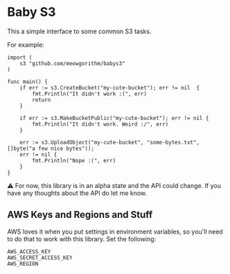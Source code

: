 Baby S3
=======

This a simple interface to some common S3 tasks.

For example:

    import (
        s3 "github.com/meowgorithm/babys3"
    )

    func main() {
        if err := s3.CreateBucket("my-cute-bucket"); err != nil  {
            fmt.Println("It didn't work :(", err)
            return
        }

        if err := s3.MakeBucketPublic("my-cute-bucket"); err != nil {
            fmt.Println("It didn't work. Weird :/", err)
        }

        err := s3.UploadObject("my-cute-bucket", "some-bytes.txt", []byte("a few nice bytes"));
        err != nil {
            fmt.Println("Nope :(", err)
        }
    }


⚠️ For now, this library is in an alpha state and the API could change. If you
have any thoughts about the API do let me know.

## AWS Keys and Regions and Stuff

AWS loves it when you put settings in environment variables, so you'll need to
do that to work with this library. Set the following:

    AWS_ACCESS_KEY
    AWS_SECRET_ACCESS_KEY
    AWS_REGION
